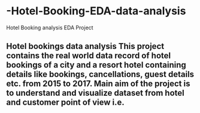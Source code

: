 # -Hotel-Booking-EDA-data-analysis
Hotel Booking analysis EDA Project 
## Hotel bookings data analysis This project contains the real world data record of hotel bookings of a city and a resort hotel containing details like bookings, cancellations, guest details etc. from 2015 to 2017. Main aim of the project is to understand and visualize dataset from hotel and customer point of view i.e.                 
